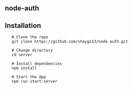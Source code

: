 ## node-auth

## Installation

```shell
   # Clone the repo
   git clone https://github.com/sheygs13/node-auth.git

   # Change directory
   cd server

   # Install dependencies
   npm install

   # Start the App
   npm run start:server
```


